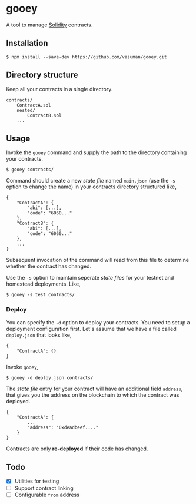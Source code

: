 # gooey

A tool to manage [Solidity](https://ethereum.github.io/solidity/) contracts.

## Installation

```
$ npm install --save-dev https://github.com/vasuman/gooey.git
```

## Directory structure

Keep all your contracts in a single directory.

```
contracts/
    ContractA.sol
    nested/
        ContractB.sol
    ...
```
## Usage

Invoke the `gooey` command and supply the path to the directory containing your
contracts.

```
$ gooey contracts/
```

Command should create a new *state file* named `main.json` (use the `-s` option to
change the name) in your contracts directory structured like,

```
{
    "ContractA": {
        "abi": [...],
        "code": "6060..."
    },
    "ContractB": {
        "abi": [...],
        "code": "6060..."
    },
    ...
}
```

Subsequent invocation of the command will read from this file to determine
whether the contract has changed.

Use the `-s` option to maintain seperate *state files* for your testnet and
homestead deployments. Like,

```
$ gooey -s test contracts/
```

### Deploy

You can specify the `-d` option to deploy your contracts. You need to setup a
deployment configuration first. Let's assume that we have a file called
`deploy.json` that looks like,

```
{
    "ContractA": {}
}
```

Invoke `gooey`,

```
$ gooey -d deploy.json contracts/
```

The *state file* entry for your contract will have an additional field
`address`, that gives you the address on the blockchain to which the contract
was deployed.

```
{
    "ContractA": {
        ...
        "address": "0xdeadbeef...."
    }
}
```

Contracts are only **re-deployed** if their code has changed.

## Todo

- [x] Utilities for testing
- [ ] Support contract linking
- [ ] Configurable `from` address
